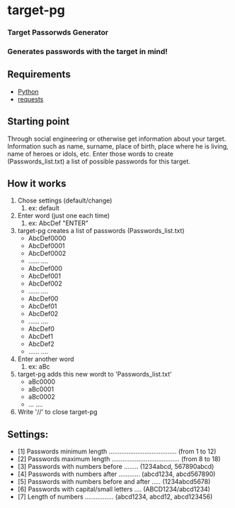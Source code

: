 # target-pg

### Target Passorwds Generator
### Generates passwords with the target in mind!


## Requirements
* [Python](https://www.python.org/downloads/release/python-2714/)
* [requests](https://pypi.org/project/requests/)


## Starting point

Through social engineering or otherwise get information about your target. Information such as name, surname, place of birth, place where he is living, name of heroes or idols, etc. Enter those words to create (Passwords_list.txt) a list of possible passwords for this target.


## How it works

1. Chose settings (default/change)
   1. ex: default
1. Enter word (just one each time)
   1. ex: AbcDef "ENTER"
1. target-pg creates a list of passwords (Passwords_list.txt)
   * AbcDef0000
   * AbcDef0001
   * AbcDef0002
   * ......   ....
   * AbcDef000
   * AbcDef001
   * AbcDef002
   * ......   ....
   * AbcDef00
   * AbcDef01
   * AbcDef02
   * ......   ....
   * AbcDef0
   * AbcDef1
   * AbcDef2
   * ......   ....
1. Enter another word
   1. ex: aBc
1. target-pg adds this new wordt to 'Passwords_list.txt'
   * aBc0000
   * aBc0001
   * aBc0002
   * ...   ....
1. Write '//' to close target-pg



## Settings:

* [1] Passwords minimum length ...................................... (from 1 to 12)
* [2] Passwords maximum length ...................................... (from 8 to 18)
* [3] Passwords with numbers before ........ (1234abcd, 567890abcd)
* [4] Passwords with numbers after ............ (abcd1234, abcd567890)
* [5] Passwords with numbers before and after ..... (1234abcd5678)
* [6] Passwords with capital/small letters .... (ABCD1234/abcd1234)
* [7] Length of numbers ................ (abcd1234, abcd12, abcd123456)